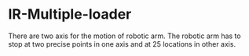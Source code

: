 # IR-Multiple-loader
There are two axis for the motion of robotic arm. The robotic arm has to stop at two precise points in one axis and at 25 locations in other axis.
